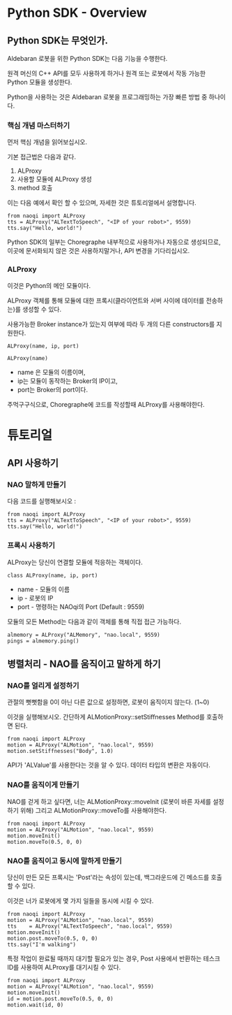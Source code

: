 # Python SDK - Overview

## Python SDK는 무엇인가.

Aldebaran 로봇을 위한 Python SDK는 다음 기능을 수행한다.

원격 머신의 C++ API를 모두 사용하게 하거나
원격 또는 로봇에서 작동 가능한 Python 모듈을 생성한다.

Python을 사용하는 것은 Aldebaran 로봇을 프로그래밍하는 가장 빠른 방법 중 하나이다.


### 핵심 개념 마스터하기

먼저 핵심 개념을 읽어보십시오.

기본 접근법은 다음과 같다.

1. ALProxy 
2. 사용할 모듈에 ALProxy 생성 
3. method 호출

이는 다음 예에서 확인 할 수 있으며, 자세한 것은 튜토리얼에서 설명합니다.

~~~
from naoqi import ALProxy
tts = ALProxy("ALTextToSpeech", "<IP of your robot>", 9559)
tts.say("Hello, world!")
~~~

Python SDK의 일부는 Choregraphe 내부적으로 사용하거나 자동으로 생성되므로, 이곳에 문서화되지 않은 것은 사용하지말거나, API 변경을 기다리십시오.


### ALProxy 

이것은 Python의 메인 모듈이다.

ALProxy 객체를 통해 모듈에 대한 프록시(클라이언트와 서버 사이에 데이터를 전송하는)를 생성할 수 있다.

사용가능한 Broker instance가 있는지 여부에 따라 두 개의 다른 constructors를 지원한다. 

~~~
ALProxy(name, ip, port)
~~~
~~~
ALProxy(name)
~~~

- name 은 모듈의 이름이며,
- ip는 모듈이 동작하는 Broker의 IP이고,
- port는 Broker의 port이다.
  

주먹구구식으로, Choregraphe에 코드를 작성할때 ALProxy를 사용해야한다.



# 튜토리얼
## API 사용하기

### NAO 말하게 만들기

다음 코드를 실행해보시오 :

~~~
from naoqi import ALProxy
tts = ALProxy("ALTextToSpeech", "<IP of your robot>", 9559)
tts.say("Hello, world!")
~~~

### 프록시 사용하기 

ALProxy는 당신이 연결할 모듈에 적응하는 객체이다.
~~~
class ALProxy(name, ip, port)
~~~

- name - 모듈의 이름
- ip - 로봇의 IP
- port - 명령하는 NAOqi의 Port (Default : 9559)

모듈의 모든 Method는 다음과 같이 객체를 통해 직접 접근 가능하다.

~~~
almemory = ALProxy("ALMemory", "nao.local", 9559)
pings = almemory.ping()
~~~

## 병렬처리 - NAO를 움직이고 말하게 하기

### NAO를 얼리게 설정하기

관절의 뻣뻣함을 0이 아닌 다른 값으로 설정하면, 로봇이 움직이지 않는다. (1~0)

이것을 실행해보시오. 간단하게  ALMotionProxy::setStiffnesses Method를 호출하면 된다.

~~~
from naoqi import ALProxy
motion = ALProxy("ALMotion", "nao.local", 9559)
motion.setStiffnesses("Body", 1.0)
~~~

API가 'ALValue'를 사용한다는 것을 알 수 있다.
데이터 타입의 변환은 자동이다.

### NAO를 움직이게 만들기

NAO를 걷게 하고 싶다면, 너는 ALMotionProxy::moveInit (로봇이 바른 자세를 설정하기 위해) 그리고 ALMotionProxy::moveTo를 사용해야한다.

~~~
from naoqi import ALProxy
motion = ALProxy("ALMotion", "nao.local", 9559)
motion.moveInit()
motion.moveTo(0.5, 0, 0)
~~~

### NAO를 움직이고 동시에 말하게 만들기

당신이 만든 모든 프록시는 'Post'라는 속성이 있는데, 백그라운드에 긴 메소드를 호출할 수 있다.

이것은 너가 로봇에게 몇 가지 일들을 동시에 시킬 수 있다.

~~~
from naoqi import ALProxy
motion = ALProxy("ALMotion", "nao.local", 9559)
tts    = ALProxy("ALTextToSpeech", "nao.local", 9559)
motion.moveInit()
motion.post.moveTo(0.5, 0, 0)
tts.say("I'm walking")
~~~

특정 작업이 완료될 때까지 대기할 필요가 있는 경우, Post 사용에서 반환하는 테스크 ID를 사용하여 ALProxy를 대기시킬 수 있다.
~~~
from naoqi import ALProxy
motion = ALProxy("ALMotion", "nao.local", 9559)
motion.moveInit()
id = motion.post.moveTo(0.5, 0, 0)
motion.wait(id, 0)
~~~